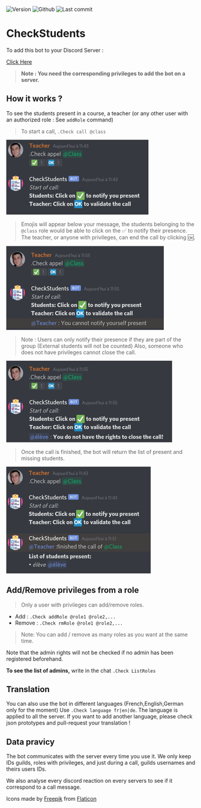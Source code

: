 ![Version](https://img.shields.io/badge/version-1.2-green)
![Github](https://img.shields.io/badge/license-GNU3-orange)
![Last commit](https://img.shields.io/github/last-commit/Renaud-Dov/CheckStudents?color=yellow&logo=Python&logoColor=yellow)

# CheckStudents
To add this bot to your Discord Server :

[Click Here](https://bit.ly/3mI4tWI)

>**Note : You need the corresponding privileges to add the bot on a server.**

## How it works ?


To see the students present in a course, a teacher (or any other user with an authorized role : See `addRole` command)

>To start a call, `.Check call @class`
<img src="img/img1.png" alt="Capture d'écran d'une recherche">

>Emojis will appear below your message, the students belonging to the `@class` role would be able to click on the ✅ to notify their presence.
The teacher, or anyone with privileges, can end the call by clicking 🆗.
<img src="img/img2.png" alt="Capture d'écran d'une recherche">

>Note : Users can only notify their presence if they are part of the group (External students will not be counted)
>Also, someone who does not have privileges cannot close the call.
<img src="img/img3.png" alt="Capture d'écran d'une recherche">

>Once the call is finished, the bot will return the list of present and missing students.
<img src="img/img4.png" alt="Capture d'écran d'une recherche">


## Add/Remove privileges from a role

>Only a user with privileges can add/remove roles.
* Add : `.Check addRole @role1 @role2,...` 
* Remove : `.Check rmRole @role1 @role2,...`
>Note: You can add / remove as many roles as you want at the same time.

Note that the admin rights will not be checked if no admin has been registered beforehand.

**To see the list of admins,** write in the chat `.Check ListRoles`

## Translation

You can also use the bot in different languages (French,English,German only for the moment)
Use `.Check language fr|en|de`. The language is applied to all the server.
If you want to add another language, please check json prototypes and pull-request your translation !

## Data pravicy

The bot communicates with the server every time you use it. We only keep IDs guilds, roles with privileges, and just during a call, guilds usernames and theirs users IDs.

We also analyse every discord reaction on every servers to see if it correspond to a call message.

Icons made by [Freepik](http://www.freepik.com/) from [Flaticon](https://www.flaticon.com/)